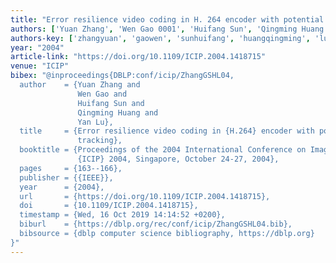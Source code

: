 ```yaml
---
title: "Error resilience video coding in H. 264 encoder with potential distortion tracking"
authors: ['Yuan Zhang', 'Wen Gao 0001', 'Huifang Sun', 'Qingming Huang', 'Yan Lu 0001']
authors-key: ['zhangyuan', 'gaowen', 'sunhuifang', 'huangqingming', 'luyan']
year: "2004"
article-link: "https://doi.org/10.1109/ICIP.2004.1418715"
venue: "ICIP"
bibex: "@inproceedings{DBLP:conf/icip/ZhangGSHL04,
  author    = {Yuan Zhang and
               Wen Gao and
               Huifang Sun and
               Qingming Huang and
               Yan Lu},
  title     = {Error resilience video coding in {H.264} encoder with potential distortion
               tracking},
  booktitle = {Proceedings of the 2004 International Conference on Image Processing,
               {ICIP} 2004, Singapore, October 24-27, 2004},
  pages     = {163--166},
  publisher = {{IEEE}},
  year      = {2004},
  url       = {https://doi.org/10.1109/ICIP.2004.1418715},
  doi       = {10.1109/ICIP.2004.1418715},
  timestamp = {Wed, 16 Oct 2019 14:14:52 +0200},
  biburl    = {https://dblp.org/rec/conf/icip/ZhangGSHL04.bib},
  bibsource = {dblp computer science bibliography, https://dblp.org}
}"
---
```

